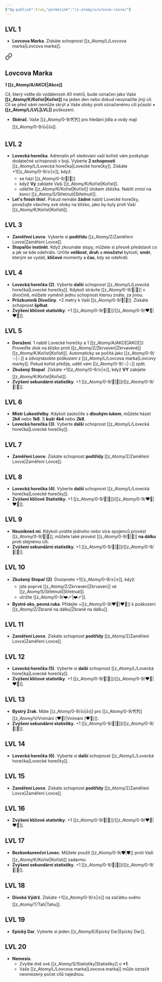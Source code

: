 ```yaml
---
{"dg-publish":true,"permalink":"/z-atomy/u/urovne-lovce/"}
---
```


## LVL 1
- **Lovcova Marka**. Získáte schopnost [[z_Atomy/L/Lovcova marka\|Lovcova marka]].

<div class="transclusion internal-embed is-loaded"><a class="markdown-embed-link" href="/z-atomy/l/lovcova-marka/" aria-label="Open link"><svg xmlns="http://www.w3.org/2000/svg" width="24" height="24" viewBox="0 0 24 24" fill="none" stroke="currentColor" stroke-width="2" stroke-linecap="round" stroke-linejoin="round" class="svg-icon lucide-link"><path d="M10 13a5 5 0 0 0 7.54.54l3-3a5 5 0 0 0-7.07-7.07l-1.72 1.71"></path><path d="M14 11a5 5 0 0 0-7.54-.54l-3 3a5 5 0 0 0 7.07 7.07l1.71-1.71"></path></svg></a><div class="markdown-embed">




## Lovcova Marka
**1 [[z_Atomy/A/AKCE\|Akce]]**

Cíl, který vidíte do vzdálenosti 40 metrů, bude označen jako Vaše **[[z_Atomy/K/Kořist\|Kořist]]** na jeden den nebo dokud neoznačíte jiný cíl. Cíl se před vámi nemůže skrýt a Vaše útoky proti označenému cíli působí **+[[z_Atomy/L/LVL\|LVL]]** poškození.

</div></div>

- **Sběrač**. Vaše [[z_Atomy/0-9/❓\|❓]] pro hledání jídla a vody mají [[z_Atomy/0-9/👍\|👍]].
## LVL 2
- **Lovecká horečka**. Adrenalin při sledování vaší kořisti vám poskytuje dodatečné schopnosti v boji. Vyberte **2 schopnosti** [[z_Atomy/L/Lovecká horečka\|Lovecké horečky]].  Získáte +1[[z_Atomy/0-9/❇️\|❇️]], když:
	- se hází [[z_Atomy/0-9/🏁\|🏁]]
	- když **Vy** zabijete Vaši [[z_Atomy/K/Kořist\|Kořist]]. 
	- udeříte [[z_Atomy/K/Kořist\|Kořist]] útokem zblízka. 
	Nabití zmizí na konci [[z_Atomy/S/Střetnutí\|Střetnutí]].
- **Let's finish this!**. Pokud nemáte **žádné** nabití Lovecké horečky, považujte všechny své útoky na blízko, jako by byly proti Vaší [[z_Atomy/K/Kořist\|Kořisti]].
## LVL 3
- **Zaměření Lovce**. Vyberte si **podtřídu** [[z_Atomy/Z/Zaměření Lovce\|Zaměření Lovce]].
- **Stopařův instinkt**. Když zkoumáte stopy, můžete si přesně představit co a jak se kde odehrálo. Určíte **velikost**, **druh** a **množství** bytostí, **směr**, kterým se vydali, **klíčové** momenty a **čas**, kdy se odehráli.
## LVL 4
- **Lovecká horečka (2)**. Vyberte **další** schopnost [[z_Atomy/L/Lovecká horečka\|Lovecké horečky]]. Kdykoli strávíte [[z_Atomy/0-9/🔋\|🔋]] v divočině, můžete vyměnit jednu schopnost kterou znáte, za jinou.
- **Průzkumník Divočiny**. +2 metry k Vaší [[z_Atomy/0-9/🏃\|🏃]]. Získáte schopnost **šplhat**.
- **Zvýšení klíčové statistiky**. +1 [[z_Atomy/0-9/🎯\|🎯]]/[[z_Atomy/0-9/❤️‍🔥\|❤️‍🔥]].
## LVL 5
- **Doražení**. 1 nabití Lovecké horečky a 1 [[z_Atomy/A/AKCE\|AKCE]]: Proveďte útok na blízko proti [[z_Atomy/Z/Zkrvaven\|Zkrvavené]] [[z_Atomy/K/Kořist\|Kořisti]]. Automaticky se počítá jako [[z_Atomy/0-9/💥\|💥]] a zdvojnásobte poškození z [[z_Atomy/L/Lovcova marka\|Lovcovy marky]]. Pokud kořist přežije, udělí vám [[z_Atomy/0-9/💥\|💥]] zpět.
- **Zkušený Stopař**. Získáte +1[[z_Atomy/0-9/❇️\|❇️]], když **VY** zabijete [[z_Atomy/K/Kořist\|Kořist]].
- **Zvýšení sekundární statistiky**. +1 [[z_Atomy/0-9/💪\|💪]]/[[z_Atomy/0-9/📖\|📖]].
## LVL 6
- **Mistr Lukostřelby**. Kdykoli zaútočíte s **dlouhým lukem**, můžete házet **2k4** nebo **1k8**. S **kuší** **4k4** nebo **2k8**.
- **Lovecká horečka (3)**. Vyberte **další** schopnost [[z_Atomy/L/Lovecká horečka\|Lovecké horečky]].
## LVL 7
- **Zaměření Lovce**. Získáte schopnost **podtřídy** [[z_Atomy/Z/Zaměření Lovce\|Zaměření Lovce]].
## LVL 8
- **Lovecká horečka (4)**. Vyberte **další** schopnost [[z_Atomy/L/Lovecká horečka\|Lovecké horečky]].
- **Zvýšení klíčové Statistiky**. +1 [[z_Atomy/0-9/🎯\|🎯]]/[[z_Atomy/0-9/❤️‍🔥\|❤️‍🔥]].
## LVL 9
- **Neunikneš mi**. Kdykoli uvidíte jednoho nebo více spojenců provést [[z_Atomy/0-9/🛑\|🛑]], můžete také provést [[z_Atomy/0-9/🛑\|🛑]] **na dálku** proti stejnému cíli.
- **Zvýšení sekundární statistiky**. +1 [[z_Atomy/0-9/💪\|💪]]/[[z_Atomy/0-9/📖\|📖]].
## LVL 10
- **Zkušený Stopař (2)**. Dostanete +1[[z_Atomy/0-9/❇️\|❇️]], když: 
	- jste poprvé [[z_Atomy/Z/Zkrvaven\|Zkrvaven]] ve [[z_Atomy/S/Střetnutí\|Střetnutí]].
	- utržíte [[z_Atomy/0-9/❤️‍🩹\|❤️‍🩹]].
- **Bystré oko, pevná ruka**. Přidejte +[[z_Atomy/0-9/❤️‍🔥\|❤️‍🔥]] k poškození [[z_Atomy/Z/Zbraně na dálku\|Zbraně na dálku]].
## LVL 11
- **Zaměření Lovce**. Získáte schopnost **podtřídy** [[z_Atomy/Z/Zaměření Lovce\|Zaměření Lovce]].
## LVL 12
- **Lovecká horečka (5)**. Vyberte si **další** schopnost [[z_Atomy/L/Lovecká horečka\|Lovecké horečky]].
- **Zvýšení klíčové statistiky**. +1 [[z_Atomy/0-9/🎯\|🎯]]/[[z_Atomy/0-9/❤️‍🔥\|❤️‍🔥]].
## LVL 13
- **Bystrý Zrak**. Máte [[z_Atomy/0-9/👍\|👍]] pro [[z_Atomy/0-9/❓\|❓]] [[z_Atomy/V/Vnímání (❤️‍🔥)\|Vnímání (❤️‍🔥)]].
- **Zvýšení sekundární statistiky**. +1 [[z_Atomy/0-9/💪\|💪]]/[[z_Atomy/0-9/📖\|📖]].
## LVL 14
- **Lovecká horečka (6)**. Vyberte si **další** schopnost [[z_Atomy/L/Lovecká horečka\|Lovecké horečky]].
## LVL 15
- **Zaměření Lovce**. Získáte schopnost **podtřídy** [[z_Atomy/Z/Zaměření Lovce\|Zaměření Lovce]].
## LVL 16
- **Zvýšení klíčové statistiky**. +1 [[z_Atomy/0-9/🎯\|🎯]]/[[z_Atomy/0-9/❤️‍🔥\|❤️‍🔥]].
## LVL 17
- **Bezkonkurenční Lovec**. Můžete použít [[z_Atomy/0-9/🛡️\|🛡️]] proti Vaší [[z_Atomy/K/Kořist\|Kořisti]] zadarmo.
- **Zvýšení sekundární statistiky**. +1 [[z_Atomy/0-9/💪\|💪]]/[[z_Atomy/0-9/📖\|📖]].
## LVL 18
- **Divoká Výdrž**. Získáte +1[[z_Atomy/0-9/❇️\|❇️]] na začátku svého [[z_Atomy/T/Tah\|Tahu]].
## LVL 19
- **Epický Dar**. Vyberte si jeden [[z_Atomy/E/Epický Dar\|Epický Dar]].
## LVL 20
- **Nemesis**. 
	- Zvyšte dvě své [[z_Atomy/S/Statistiky\|Statistiky]] o **+1**.
	- Vaše [[z_Atomy/L/Lovcova marka\|Lovcova marka]] může označit neomezený počet cílů najednou.